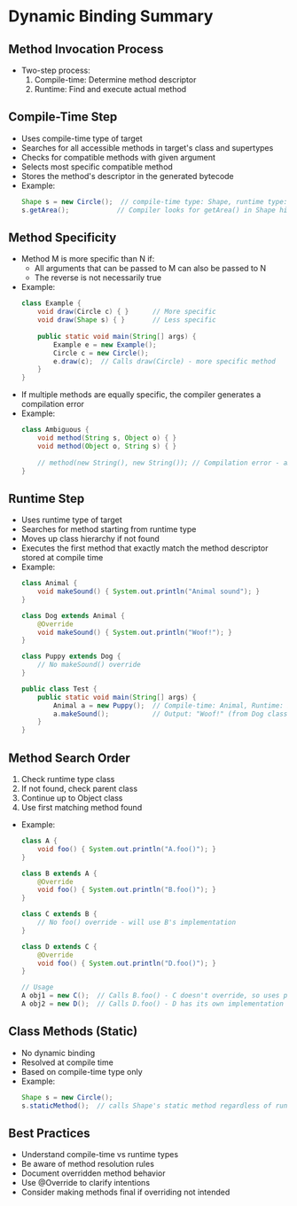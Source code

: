 # Dynamic Binding Summary

## Method Invocation Process
- Two-step process:
    1. Compile-time: Determine method descriptor
    2. Runtime: Find and execute actual method

## Compile-Time Step
- Uses compile-time type of target
- Searches for all accessible methods in target's class and supertypes
- Checks for compatible methods with given argument
- Selects most specific compatible method
- Stores the method's descriptor in the generated bytecode
- Example:
  ```java
  Shape s = new Circle();  // compile-time type: Shape, runtime type: Circle
  s.getArea();            // Compiler looks for getArea() in Shape hierarchy
  ```

## Method Specificity
- Method M is more specific than N if:
    - All arguments that can be passed to M can also be passed to N
    - The reverse is not necessarily true
- Example:
  ```java
  class Example {
      void draw(Circle c) { }      // More specific
      void draw(Shape s) { }       // Less specific
      
      public static void main(String[] args) {
          Example e = new Example();
          Circle c = new Circle();
          e.draw(c);  // Calls draw(Circle) - more specific method
      }
  }
  ```
- If multiple methods are equally specific, the compiler generates a compilation error
- Example:
  ```java
  class Ambiguous {
      void method(String s, Object o) { }
      void method(Object o, String s) { }
      
      // method(new String(), new String()); // Compilation error - ambiguous
  }
  ```

## Runtime Step
- Uses runtime type of target 
- Searches for method starting from runtime type
- Moves up class hierarchy if not found
- Executes the first method that exactly match the method descriptor stored at compile time
- Example:
  ```java
  class Animal {
      void makeSound() { System.out.println("Animal sound"); }
  }

  class Dog extends Animal {
      @Override
      void makeSound() { System.out.println("Woof!"); }
  }

  class Puppy extends Dog {
      // No makeSound() override
  }

  public class Test {
      public static void main(String[] args) {
          Animal a = new Puppy();  // Compile-time: Animal, Runtime: Puppy
          a.makeSound();           // Output: "Woof!" (from Dog class)
      }
  }
  ```

## Method Search Order
1. Check runtime type class
2. If not found, check parent class
3. Continue up to Object class
4. Use first matching method found
- Example:
  ```java
  class A {
      void foo() { System.out.println("A.foo()"); }
  }

  class B extends A {
      @Override
      void foo() { System.out.println("B.foo()"); }
  }

  class C extends B {
      // No foo() override - will use B's implementation
  }

  class D extends C {
      @Override
      void foo() { System.out.println("D.foo()"); }
  }

  // Usage
  A obj1 = new C();  // Calls B.foo() - C doesn't override, so uses parent B
  A obj2 = new D();  // Calls D.foo() - D has its own implementation
  ```

## Class Methods (Static)
- No dynamic binding
- Resolved at compile time
- Based on compile-time type only
- Example:
  ```java
  Shape s = new Circle();
  s.staticMethod();  // calls Shape's static method regardless of runtime type
  ```

## Best Practices
- Understand compile-time vs runtime types
- Be aware of method resolution rules
- Document overridden method behavior
- Use @Override to clarify intentions
- Consider making methods final if overriding not intended
